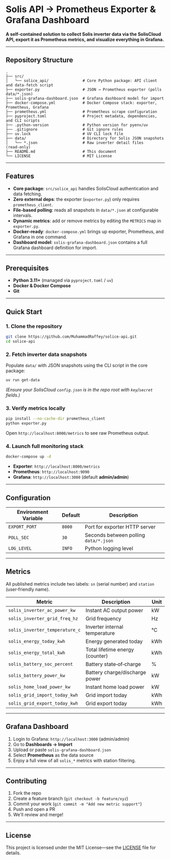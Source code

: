 # Solis API → Prometheus Exporter & Grafana Dashboard

**A self‑contained solution to collect Solis inverter data via the SolisCloud API, export it as Prometheus metrics, and visualize everything in Grafana.**

---

## Repository Structure

```text
.
├── src/
│   └── solice_api/               # Core Python package: API client and data-fetch script
├── exporter.py                   # JSON → Prometheus exporter (polls data/*.json)
├── solis-grafana-dashboard.json  # Grafana dashboard model for import
├── docker-compose.yml            # Docker Compose stack: exporter, Prometheus, Grafana
├── prometheus.yml                # Prometheus scrape configuration
├── pyproject.toml                # Project metadata, dependencies, and CLI scripts
├── .python-version               # Python version for pyenv/uv
├── .gitignore                    # Git ignore rules
├── uv.lock                       # UV CLI lock file
├── data/                         # Directory for Solis JSON snapshots
│   └── *.json                    # Raw inverter detail files (read‑only)
├── README.md                     # This document
└── LICENSE                       # MIT License
```

---

## Features

- **Core package**: `src/solice_api` handles SolisCloud authentication and data fetching.
- **Zero external deps**: the exporter (`exporter.py`) only requires `prometheus_client`.
- **File‑based polling**: reads all snapshots in `data/*.json` at configurable intervals.
- **Dynamic metrics**: add or remove metrics by editing the `METRICS` map in `exporter.py`.
- **Docker‑ready**: `docker-compose.yml` brings up exporter, Prometheus, and Grafana in one command.
- **Dashboard model**: `solis-grafana-dashboard.json` contains a full Grafana dashboard definition for import.

---

## Prerequisites

- **Python 3.11+** (managed via `pyproject.toml` / `uv`)
- **Docker & Docker Compose**
- **Git**

---

## Quick Start

### 1. Clone the repository

```bash
git clone https://github.com/MuhammadRaffey/solice-api.git
cd solice-api
```

### 2. Fetch inverter data snapshots

Populate `data/` with JSON snapshots using the CLI script in the core package:

```bash
uv run get-data
```

_(Ensure your SolisCloud `config.json` is in the repo root with `key`/`secret` fields.)_

### 3. Verify metrics locally

```bash
pip install --no-cache-dir prometheus_client
python exporter.py
```

Open `http://localhost:8000/metrics` to see raw Prometheus output.

### 4. Launch full monitoring stack

```bash
docker-compose up -d
```

- **Exporter**: `http://localhost:8000/metrics`
- **Prometheus**: `http://localhost:9090`
- **Grafana**: `http://localhost:3000` (default **admin/admin**)

---

## Configuration

| Environment Variable | Default | Description                           |
| -------------------- | ------- | ------------------------------------- |
| `EXPORT_PORT`        | `8000`  | Port for exporter HTTP server         |
| `POLL_SEC`           | `30`    | Seconds between polling `data/*.json` |
| `LOG_LEVEL`          | `INFO`  | Python logging level                  |

---

## Metrics

All published metrics include two labels: `sn` (serial number) and `station` (user‑friendly name).

| Metric                         | Description                     | Unit |
| ------------------------------ | ------------------------------- | ---- |
| `solis_inverter_ac_power_kw`   | Instant AC output power         | kW   |
| `solis_inverter_grid_freq_hz`  | Grid frequency                  | Hz   |
| `solis_inverter_temperature_c` | Inverter internal temperature   | °C   |
| `solis_energy_today_kwh`       | Energy generated today          | kWh  |
| `solis_energy_total_kwh`       | Total lifetime energy (counter) | kWh  |
| `solis_battery_soc_percent`    | Battery state‑of‑charge         | %    |
| `solis_battery_power_kw`       | Battery charge/discharge power  | kW   |
| `solis_home_load_power_kw`     | Instant home load power         | kW   |
| `solis_grid_import_today_kwh`  | Grid import today               | kWh  |
| `solis_grid_export_today_kwh`  | Grid export today               | kWh  |

---

## Grafana Dashboard

1. Login to Grafana: `http://localhost:3000` (admin/admin)
2. Go to **Dashboards → Import**
3. Upload or paste `solis-grafana-dashboard.json`
4. Select **Prometheus** as the data source
5. Enjoy a full view of all `solis_*` metrics with station filtering.

---

## Contributing

1. Fork the repo
2. Create a feature branch (`git checkout -b feature/xyz`)
3. Commit your work (`git commit -m "Add new metric support"`)
4. Push and open a PR
5. We'll review and merge!

---

## License

This project is licensed under the MIT License—see the [LICENSE](LICENSE) file for details.
